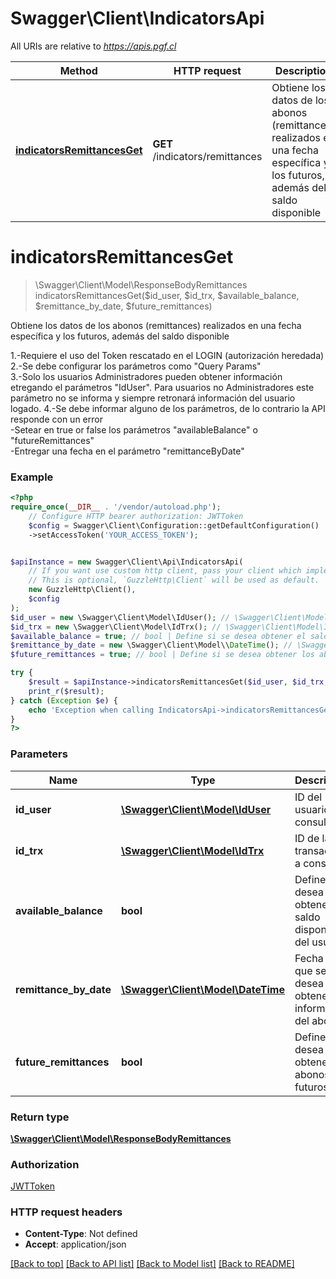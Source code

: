 # Swagger\Client\IndicatorsApi

All URIs are relative to *https://apis.pgf.cl*

Method | HTTP request | Description
------------- | ------------- | -------------
[**indicatorsRemittancesGet**](IndicatorsApi.md#indicatorsremittancesget) | **GET** /indicators/remittances | Obtiene los datos de los abonos (remittances) realizados en una fecha específica y los futuros, además del saldo disponible

# **indicatorsRemittancesGet**
> \Swagger\Client\Model\ResponseBodyRemittances indicatorsRemittancesGet($id_user, $id_trx, $available_balance, $remittance_by_date, $future_remittances)

Obtiene los datos de los abonos (remittances) realizados en una fecha específica y los futuros, además del saldo disponible

1.-Requiere el uso del Token rescatado en el LOGIN (autorización heredada) <br> 2.-Se debe configurar los parámetros como \"Query Params\" <br> 3.-Solo los usuarios Administradores pueden obtener información etregando el parámetros \"IdUser\". Para usuarios no Administradores este parámetro no se informa y siempre retronará información del usuario logado. 4.-Se debe informar alguno de los parámetros, de lo contrario la API responde con un error <br>     -Setear en true or false los parámetros \"availableBalance\" o \"futureRemittances\" <br>     -Entregar una fecha en el parámetro \"remittanceByDate\"<br>

### Example
```php
<?php
require_once(__DIR__ . '/vendor/autoload.php');
    // Configure HTTP bearer authorization: JWTToken
    $config = Swagger\Client\Configuration::getDefaultConfiguration()
    ->setAccessToken('YOUR_ACCESS_TOKEN');


$apiInstance = new Swagger\Client\Api\IndicatorsApi(
    // If you want use custom http client, pass your client which implements `GuzzleHttp\ClientInterface`.
    // This is optional, `GuzzleHttp\Client` will be used as default.
    new GuzzleHttp\Client(),
    $config
);
$id_user = new \Swagger\Client\Model\IdUser(); // \Swagger\Client\Model\IdUser | ID del usuario a consultar
$id_trx = new \Swagger\Client\Model\IdTrx(); // \Swagger\Client\Model\IdTrx | ID de la transacción a consultar
$available_balance = true; // bool | Define si se desea obtener el saldo disponible del usuario
$remittance_by_date = new \Swagger\Client\Model\\DateTime(); // \Swagger\Client\Model\\DateTime | Fecha de la que se desea obtener información del abono
$future_remittances = true; // bool | Define si se desea obtener los abonos futuros

try {
    $result = $apiInstance->indicatorsRemittancesGet($id_user, $id_trx, $available_balance, $remittance_by_date, $future_remittances);
    print_r($result);
} catch (Exception $e) {
    echo 'Exception when calling IndicatorsApi->indicatorsRemittancesGet: ', $e->getMessage(), PHP_EOL;
}
?>
```

### Parameters

Name | Type | Description  | Notes
------------- | ------------- | ------------- | -------------
 **id_user** | [**\Swagger\Client\Model\IdUser**](../Model/.md)| ID del usuario a consultar | [optional]
 **id_trx** | [**\Swagger\Client\Model\IdTrx**](../Model/.md)| ID de la transacción a consultar | [optional]
 **available_balance** | **bool**| Define si se desea obtener el saldo disponible del usuario | [optional]
 **remittance_by_date** | [**\Swagger\Client\Model\\DateTime**](../Model/.md)| Fecha de la que se desea obtener información del abono | [optional]
 **future_remittances** | **bool**| Define si se desea obtener los abonos futuros | [optional]

### Return type

[**\Swagger\Client\Model\ResponseBodyRemittances**](../Model/ResponseBodyRemittances.md)

### Authorization

[JWTToken](../../README.md#JWTToken)

### HTTP request headers

 - **Content-Type**: Not defined
 - **Accept**: application/json

[[Back to top]](#) [[Back to API list]](../../README.md#documentation-for-api-endpoints) [[Back to Model list]](../../README.md#documentation-for-models) [[Back to README]](../../README.md)


